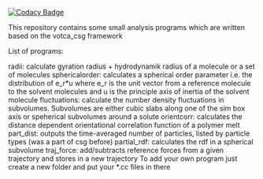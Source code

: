 [![Codacy Badge](https://api.codacy.com/project/badge/Grade/b946fb9d8a774893a731917cd07cd0b5)](https://www.codacy.com/app/JoshuaSBrown/csgapps?utm_source=github.com&amp;utm_medium=referral&amp;utm_content=votca/csgapps&amp;utm_campaign=Badge_Grade)

This repository contains some small analysis programs which are written based on the votca_csg framework

List of programs:

radii:            calculate gyration radius + hydrodynamik radius of a molecule or a set of molecules
sphericalorder:   calculates a spherical order parameter i.e. the distribution of e_r*u where e_r is the unit vector from
                  a reference molecule to the solvent molecules and u is the principle axis of inertia of the solvent molecule
fluctuations:     calculate the number density fluctuations in subvolumes. Subvolumes are either cubic slabs along one of the
                  sim box axis or speherical subvolumes around a solute
orientcorr:       calculates the distance dependent orientational correlation function of a polymer melt
part_dist:        outputs the time-averaged number of particles, listed by particle types (was a part of csg before)
partial_rdf:      calculates the rdf in a spherical subvolume 
traj_force:       add/subtracts reference forces from a given trajectory and stores in a new trajectory
To add your own program just create a new folder and put your *.cc files in there
